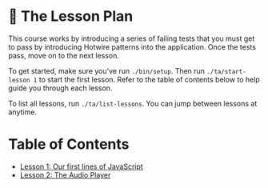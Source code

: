 # 📕 The Lesson Plan

This course works by introducing a series of failing tests that you must get to
pass by introducing Hotwire patterns into the application. Once the tests pass,
move on to the next lesson.

To get started, make sure you've run `./bin/setup`. Then run `./ta/start-lesson
1` to start the first lesson.  Refer to the table of contents below to help
guide you through each lesson.

To list all lessons, run `./ta/list-lessons`. You can jump between lessons at
anytime.

# Table of Contents

* [Lesson 1: Our first lines of JavaScript](./lesson-1.md)
* [Lesson 2: The Audio Player](./lesson-2.md)
